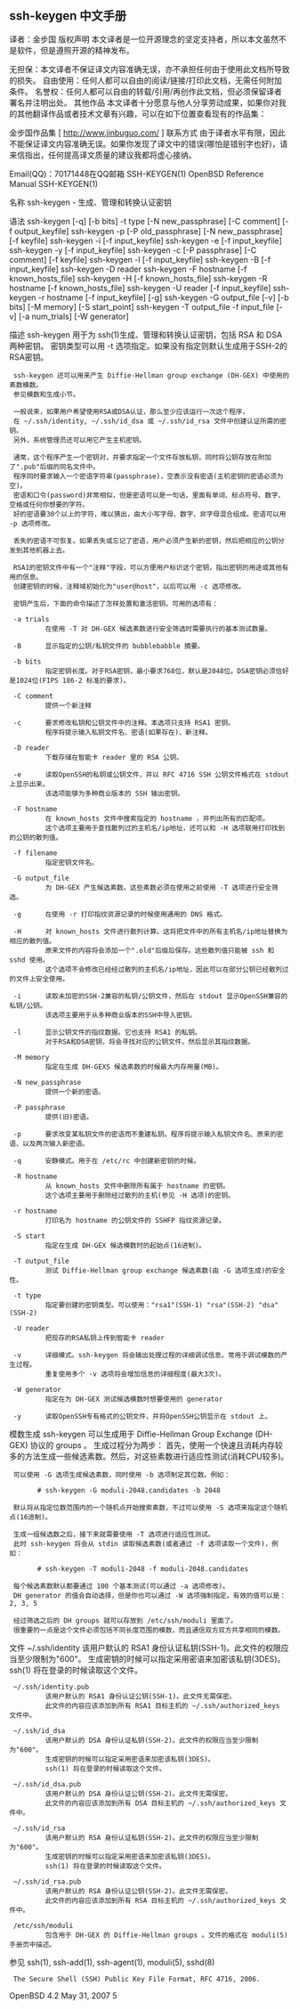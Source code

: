 ## ssh-keygen 中文手册
译者：金步国
版权声明
本文译者是一位开源理念的坚定支持者，所以本文虽然不是软件，但是遵照开源的精神发布。

无担保：本文译者不保证译文内容准确无误，亦不承担任何由于使用此文档所导致的损失。
自由使用：任何人都可以自由的阅读/链接/打印此文档，无需任何附加条件。
名誉权：任何人都可以自由的转载/引用/再创作此文档，但必须保留译者署名并注明出处。
其他作品
本文译者十分愿意与他人分享劳动成果，如果你对我的其他翻译作品或者技术文章有兴趣，可以在如下位置查看现有的作品集：

金步国作品集 [ http://www.jinbuguo.com/ ]
联系方式
由于译者水平有限，因此不能保证译文内容准确无误。如果你发现了译文中的错误(哪怕是错别字也好)，请来信指出，任何提高译文质量的建议我都将虚心接纳。

Email(QQ)：70171448在QQ邮箱
SSH-KEYGEN(1)              OpenBSD Reference Manual              SSH-KEYGEN(1)

名称
     ssh-keygen - 生成、管理和转换认证密钥


语法
     ssh-keygen [-q] [-b bits] -t type [-N new_passphrase] [-C comment] [-f output_keyfile]
     ssh-keygen -p [-P old_passphrase] [-N new_passphrase] [-f keyfile]
     ssh-keygen -i [-f input_keyfile]
     ssh-keygen -e [-f input_keyfile]
     ssh-keygen -y [-f input_keyfile]
     ssh-keygen -c [-P passphrase] [-C comment] [-f keyfile]
     ssh-keygen -l [-f input_keyfile]
     ssh-keygen -B [-f input_keyfile]
     ssh-keygen -D reader
     ssh-keygen -F hostname [-f known_hosts_file]
     ssh-keygen -H [-f known_hosts_file]
     ssh-keygen -R hostname [-f known_hosts_file]
     ssh-keygen -U reader [-f input_keyfile]
     ssh-keygen -r hostname [-f input_keyfile] [-g]
     ssh-keygen -G output_file [-v] [-b bits] [-M memory] [-S start_point]
     ssh-keygen -T output_file -f input_file [-v] [-a num_trials] [-W generator]


描述
     ssh-keygen 用于为 ssh(1)生成、管理和转换认证密钥，包括 RSA 和 DSA 两种密钥。
     密钥类型可以用 -t 选项指定。如果没有指定则默认生成用于SSH-2的RSA密钥。

     ssh-keygen 还可以用来产生 Diffie-Hellman group exchange (DH-GEX) 中使用的素数模数。
     参见模数和生成小节。

     一般说来，如果用户希望使用RSA或DSA认证，那么至少应该运行一次这个程序，
     在 ~/.ssh/identity, ~/.ssh/id_dsa 或 ~/.ssh/id_rsa 文件中创建认证所需的密钥。
     另外，系统管理员还可以用它产生主机密钥。

     通常，这个程序产生一个密钥对，并要求指定一个文件存放私钥，同时将公钥存放在附加了".pub"后缀的同名文件中。
     程序同时要求输入一个密语字符串(passphrase)，空表示没有密语(主机密钥的密语必须为空)。
     密语和口令(password)非常相似，但是密语可以是一句话，里面有单词、标点符号、数字、空格或任何你想要的字符。
     好的密语要30个以上的字符，难以猜出，由大小写字母、数字、非字母混合组成。密语可以用 -p 选项修改。

     丢失的密语不可恢复。如果丢失或忘记了密语，用户必须产生新的密钥，然后把相应的公钥分发到其他机器上去。

     RSA1的密钥文件中有一个"注释"字段，可以方便用户标识这个密钥，指出密钥的用途或其他有用的信息。
     创建密钥的时候，注释域初始化为"user@host"，以后可以用 -c 选项修改。

     密钥产生后，下面的命令描述了怎样处置和激活密钥。可用的选项有：

     -a trials
             在使用 -T 对 DH-GEX 候选素数进行安全筛选时需要执行的基本测试数量。

     -B      显示指定的公钥/私钥文件的 bubblebabble 摘要。

     -b bits
             指定密钥长度。对于RSA密钥，最小要求768位，默认是2048位。DSA密钥必须恰好是1024位(FIPS 186-2 标准的要求)。

     -C comment
             提供一个新注释

     -c      要求修改私钥和公钥文件中的注释。本选项只支持 RSA1 密钥。
             程序将提示输入私钥文件名、密语(如果存在)、新注释。

     -D reader
             下载存储在智能卡 reader 里的 RSA 公钥。

     -e      读取OpenSSH的私钥或公钥文件，并以 RFC 4716 SSH 公钥文件格式在 stdout 上显示出来。
             该选项能够为多种商业版本的 SSH 输出密钥。

     -F hostname
             在 known_hosts 文件中搜索指定的 hostname ，并列出所有的匹配项。
             这个选项主要用于查找散列过的主机名/ip地址，还可以和 -H 选项联用打印找到的公钥的散列值。

     -f filename
             指定密钥文件名。

     -G output_file
             为 DH-GEX 产生候选素数。这些素数必须在使用之前使用 -T 选项进行安全筛选。

     -g      在使用 -r 打印指纹资源记录的时候使用通用的 DNS 格式。

     -H      对 known_hosts 文件进行散列计算。这将把文件中的所有主机名/ip地址替换为相应的散列值。
             原来文件的内容将会添加一个".old"后缀后保存。这些散列值只能被 ssh 和 sshd 使用。
             这个选项不会修改已经经过散列的主机名/ip地址，因此可以在部分公钥已经散列过的文件上安全使用。

     -i      读取未加密的SSH-2兼容的私钥/公钥文件，然后在 stdout 显示OpenSSH兼容的私钥/公钥。
             该选项主要用于从多种商业版本的SSH中导入密钥。

     -l      显示公钥文件的指纹数据。它也支持 RSA1 的私钥。
             对于RSA和DSA密钥，将会寻找对应的公钥文件，然后显示其指纹数据。

     -M memory
             指定在生成 DH-GEXS 候选素数的时候最大内存用量(MB)。

     -N new_passphrase
             提供一个新的密语。

     -P passphrase
             提供(旧)密语。

     -p      要求改变某私钥文件的密语而不重建私钥。程序将提示输入私钥文件名、原来的密语、以及两次输入新密语。

     -q      安静模式。用于在 /etc/rc 中创建新密钥的时候。

     -R hostname
             从 known_hosts 文件中删除所有属于 hostname 的密钥。
             这个选项主要用于删除经过散列的主机(参见 -H 选项)的密钥。

     -r hostname
             打印名为 hostname 的公钥文件的 SSHFP 指纹资源记录。

     -S start
             指定在生成 DH-GEX 候选模数时的起始点(16进制)。

     -T output_file
             测试 Diffie-Hellman group exchange 候选素数(由 -G 选项生成)的安全性。

     -t type
             指定要创建的密钥类型。可以使用："rsa1"(SSH-1) "rsa"(SSH-2) "dsa"(SSH-2)

     -U reader
             把现存的RSA私钥上传到智能卡 reader

     -v      详细模式。ssh-keygen 将会输出处理过程的详细调试信息。常用于调试模数的产生过程。
             重复使用多个 -v 选项将会增加信息的详细程度(最大3次)。

     -W generator
             指定在为 DH-GEX 测试候选模数时想要使用的 generator

     -y      读取OpenSSH专有格式的公钥文件，并将OpenSSH公钥显示在 stdout 上。


模数生成
     ssh-keygen 可以生成用于 Diffie-Hellman Group Exchange (DH-GEX) 协议的 groups 。
     生成过程分为两步：
     首先，使用一个快速且消耗内存较多的方法生成一些候选素数。然后，对这些素数进行适应性测试(消耗CPU较多)。

     可以使用 -G 选项生成候选素数，同时使用 -b 选项制定其位数。例如：

           # ssh-keygen -G moduli-2048.candidates -b 2048

     默认将从指定位数范围内的一个随机点开始搜索素数，不过可以使用 -S 选项来指定这个随机点(16进制)。

     生成一组候选数之后，接下来就需要使用 -T 选项进行适应性测试。
     此时 ssh-keygen 将会从 stdin 读取候选素数(或者通过 -f 选项读取一个文件)，例如：

           # ssh-keygen -T moduli-2048 -f moduli-2048.candidates

     每个候选素数默认都要通过 100 个基本测试(可以通过 -a 选项修改)。
     DH generator 的值会自动选择，但是你也可以通过 -W 选项强制指定。有效的值可以是： 2, 3, 5

     经过筛选之后的 DH groups 就可以存放到 /etc/ssh/moduli 里面了。
     很重要的一点是这个文件必须包括不同长度范围的模数，而且通信双方双方共享相同的模数。


文件
     ~/.ssh/identity
             该用户默认的 RSA1 身份认证私钥(SSH-1)。此文件的权限应当至少限制为"600"。
             生成密钥的时候可以指定采用密语来加密该私钥(3DES)。
             ssh(1) 将在登录的时候读取这个文件。

     ~/.ssh/identity.pub
             该用户默认的 RSA1 身份认证公钥(SSH-1)。此文件无需保密。
             此文件的内容应该添加到所有 RSA1 目标主机的 ~/.ssh/authorized_keys 文件中。

     ~/.ssh/id_dsa
             该用户默认的 DSA 身份认证私钥(SSH-2)。此文件的权限应当至少限制为"600"。
             生成密钥的时候可以指定采用密语来加密该私钥(3DES)。
             ssh(1) 将在登录的时候读取这个文件。

     ~/.ssh/id_dsa.pub
             该用户默认的 DSA 身份认证公钥(SSH-2)。此文件无需保密。
             此文件的内容应该添加到所有 DSA 目标主机的 ~/.ssh/authorized_keys 文件中。

     ~/.ssh/id_rsa
             该用户默认的 RSA 身份认证私钥(SSH-2)。此文件的权限应当至少限制为"600"。
             生成密钥的时候可以指定采用密语来加密该私钥(3DES)。
             ssh(1) 将在登录的时候读取这个文件。

     ~/.ssh/id_rsa.pub
             该用户默认的 RSA 身份认证公钥(SSH-2)。此文件无需保密。
             此文件的内容应该添加到所有 RSA 目标主机的 ~/.ssh/authorized_keys 文件中。

     /etc/ssh/moduli
             包含用于 DH-GEX 的 Diffie-Hellman groups 。文件的格式在 moduli(5) 手册页中描述。


参见
     ssh(1), ssh-add(1), ssh-agent(1), moduli(5), sshd(8)

     The Secure Shell (SSH) Public Key File Format, RFC 4716, 2006.

OpenBSD 4.2                      May 31, 2007                                5
